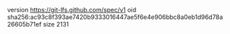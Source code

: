 version https://git-lfs.github.com/spec/v1
oid sha256:ac93c8f393ae7420b9333016447ae5f6e4e906bbc8a0eb1d96d78a26605b71ef
size 2131
